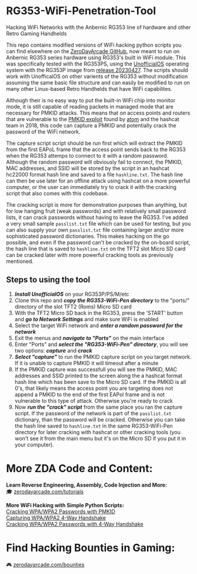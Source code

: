 # RG353-WiFi-Penetration-Tool
Hacking WiFi Networks with the Anbernic RG353 line of hardware and other Retro Gaming Handhelds

This repo contains modified versions of WiFi hacking python scripts you can find elsewhere on the <a href="https://github.com/ZeroDayArcade">ZeroDayArcade GitHub</a>, now meant to run on Anbernic RG353 series hardware using RG353's built in WiFi module. This was specifically tested with the RG353PS, using the <a href="https://github.com/RetroGFX/UnofficialOS">UnofficialOS</a> operating system with the RG353P image from <a href="https://github.com/RetroGFX/UnofficialOS/releases/tag/20230427">release 20230427</a>. The scripts should work with UnofficalOS on other varients of the RG353 without modification assuming the same basic file structure and can easily be modified to run on many other Linux-based Retro Handhelds that have WiFi capabilites.

Although their is no easy way to put the built-in WiFi chip into monitor mode, it is still capable of reading packets in managed mode that are necessary for PMKID attacks. This means that on access points and routers that are vulnerable to the <a href="https://hashcat.net/forum/thread-7717.html">PMKID exploit</a> found by <a href="https://hashcat.net/forum/user-1.html">atom</a> and the hashcat team in 2018, this code can capture a PMKID and potentially crack the password of the WiFi network. 

The capture script script should be run first which will extract the PMKID from the first EAPoL frame that the access point sends back to the RG353 when the RG353 attemps to connect to it with a random password. Although the random password will obviously fail to connect, the PMKID, MAC addresses, and SSID will be stored by the script in an hashcat hc22000 format hash line and saved to a file `hashline.txt`. The hash line can then be use later for an offline attack using hashcat on a more powerful computer, or the user can immediately try to crack it with the cracking script that also comes with this codebase. 

The cracking script is more for demonstration purposes than anything, but for low hanging fruit (weak passwords) and with relatively small password lists, it can crack passwords without having to leave the RG353. I've added a very small sample `passlist.txt` file which can be used for testing, but you can also supply your own `passlist.txt` file containing larger and/or more sophisticated password dictionaries. This makes hacking on the go possible, and even if the password can't be cracked by the on-board script, the hash line that is saved to `hashline.txt` on the TFT2 slot Micro SD card can be cracked later with more powerful cracking tools as previously mentioned. 

## Steps to using the tool

1. ***Install UnofficialOS*** on your RG353P/PS/M/etc
2. Clone this repo and ***copy the RG353-WiFi-Pen directory*** to the "ports/" directory of the slot TFT2 (Roms) Micro SD card
3. With the TFT2 Micro SD back in the RG353, press the 'START' button and ***go to Network Settings*** and make sure WiFi is enabled
4. Select the target WiFi network and ***enter a random password for the network***
6. Exit the menus and ***navigate to "Ports"*** on the main interface
7. Enter "Ports" and ***select the "RG353-WiFi-Pen" directory***, you will see two options: ***capture*** and ***crack***
8. ***Select "capture"*** to run the PMKID capture script on you target network. If it is unable to capture PMKID it will timeout after a minute
9. If the PMKID capture was successfull you will see the PMKID, MAC addresses and SSID printed to the screen along the a hashcat format hash line which has been save to the Micro SD card. If the PMKID is all 0's, that likely means the access point you are targeting does not append a PMKID to the end of the first EAPol frame and is not vulnerable to this type of attack. Otherwise you're ready to crack
10. Now ***run the "crack" script*** from the same place you ran the capture script. If the password of the network is part of the `passlist.txt` dictionary, than the password will be cracked. Otherwise you can take the hash line saved to `hashline.txt` in the same RG353-WiFi-Pen directory for later cracking with hashcat or other cracking tools (you won't see it from the main menu but it's on the Micro SD if you put it in your computer).


# More ZDA Code and Content:
**Learn Reverse Engineering, Assembly, Code Injection and More:**  
🎓  <a href="https://zerodayarcade.com/tutorials">zerodayarcade.com/tutorials</a> 

**More WiFi Hacking with Simple Python Scripts:**  
<a href="https://github.com/ZeroDayArcade/wpa-password-cracking-with-pmkid/">Cracking WPA/WPA2 Passwords with PMKID</a>  
<a href="https://github.com/ZeroDayArcade/capture-handshake-wpa-wifi-hacking">Capturing WPA/WPA2 4-Way Handshake</a>  
<a href="https://github.com/ZeroDayArcade/cracking-wpa-with-handshake">Cracking WPA/WPA2 Passwords with 4-Way Handshake</a>  


# Find Hacking Bounties in Gaming:
🎮  <a href="https://zerodayarcade.com/bounties">zerodayarcade.com/bounties</a>



